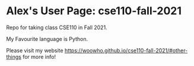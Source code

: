 # Alex's User Page: cse110-fall-2021
Repo for taking class CSE110 in Fall 2021.

My Favourite language is Python.

Please visit my website https://woowho.github.io/cse110-fall-2021/#other-things for more info!